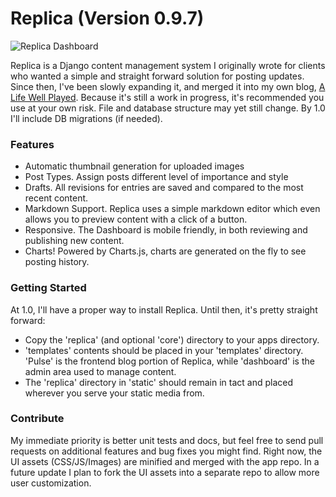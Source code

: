 Replica (Version 0.9.7)
=======

![Replica Dashboard](http://i.imgur.com/FrcnCKy.jpg)

Replica is a Django content management system I originally wrote for clients who wanted a simple and straight forward solution for posting updates. Since then, I've been slowly expanding it, and merged it into my own blog, [A Life Well Played](http://alifewellplayed.com/). Because it's still a work in progress, it's recommended you use at your own risk. File and database structure may yet still change. By 1.0 I'll include DB migrations (if needed).

### Features

* Automatic thumbnail generation for uploaded images
* Post Types. Assign posts different level of importance and style
* Drafts. All revisions for entries are saved and compared to the most recent content.
* Markdown Support. Replica uses a simple markdown editor which even allows you to preview content with a click of a button.
* Responsive. The Dashboard is mobile friendly, in both reviewing and publishing new content.
* Charts! Powered by Charts.js, charts are generated on the fly to see posting history.

### Getting Started

At 1.0, I'll have a proper way to install Replica. Until then, it's pretty straight forward:

* Copy the 'replica' (and optional 'core') directory to your apps directory.
* 'templates' contents should be placed in your 'templates' directory. 'Pulse' is the frontend blog portion of Replica, while 'dashboard' is the admin area used to manage content.
* The 'replica' directory in 'static' should remain in tact and placed wherever you serve your static media from.


### Contribute

My immediate priority is better unit tests and docs, but feel free to send pull requests on additional features and bug fixes you might find. Right now, the UI assets (CSS/JS/Images) are minified and merged with the app repo. In a future update I plan to fork the UI assets into a separate repo to allow more user customization.  
